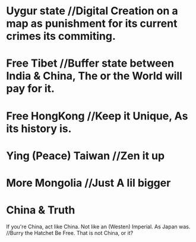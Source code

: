 # Uygur state //Digital Creation on a map as punishment for its current crimes its commiting.
# Free Tibet //Buffer state between India & China, The or the World will pay for it.
# Free HongKong //Keep it Unique, As its history is.
# Ying (Peace) Taiwan //Zen it up
# More Mongolia //Just A lil bigger

# China & Truth

If you're China, act like China.
Not like an (Westen) Imperial.
As Japan was. //Burry the Hatchet
Be Free.
That is not China, or it?
